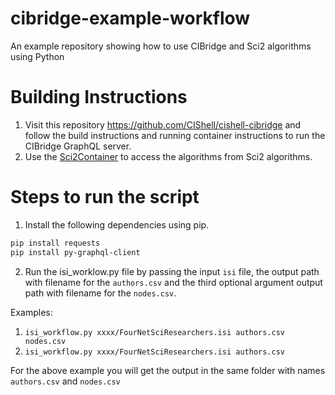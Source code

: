 # cibridge-example-workflow
An example repository showing how to use CIBridge and Sci2 algorithms using Python

# Building Instructions
1. Visit this repository <https://github.com/CIShell/cishell-cibridge> and follow the build instructions and running container instructions to run the CIBridge GraphQL server.
2. Use the [Sci2Container](https://github.com/CIShell/cishell-cibridge/tree/master/sci2-container) to access the algorithms from Sci2 algorithms.

# Steps to run the script

1. Install the following dependencies using pip.

```bash
pip install requests
pip install py-graphql-client
```

2. Run the isi_worklow.py file by passing the input `isi` file, the output path with filename for the `authors.csv` and the third optional argument output path with filename for the `nodes.csv`.

Examples:
1. `isi_workflow.py xxxx/FourNetSciResearchers.isi authors.csv nodes.csv`
2. `isi_workflow.py xxxx/FourNetSciResearchers.isi authors.csv`

For the above example you will get the output in the same folder with names `authors.csv` and `nodes.csv`
